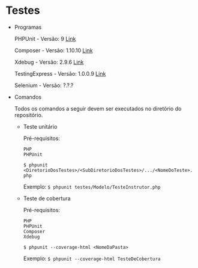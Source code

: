 # Testes

- Programas

    PHPUnit - Versão: 9 [Link](https://phpunit.de/getting-started/phpunit-9.html)
    
    Composer - Versão: 1.10.10 [Link](https://getcomposer.org/)
    
    Xdebug - Versão: 2.9.6 [Link](https://xdebug.org)
    
    TestingExpress - Versão: 1.0.0.9 [Link](http://testingexpress.com.br/index.html)
    
    Selenium - Versão: ?.?.?
- Comandos

    Todos os comandos a seguir devem ser executados no diretório do repositório.
    - Teste unitário
    
        Pré-requisitos:
        ```
        PHP
        PHPUnit
        ```
        
        `$ phpunit <DiretorioDosTestes>/<SubDiretorioDosTestes>/.../<NomeDoTeste>.php`
        
        Exemplo: `$ phpunit testes/Modelo/TesteInstrutor.php`
    - Teste de cobertura
    
        Pré-requisitos:
        ```
        PHP
        PHPUnit
        Composer
        Xdebug
        ```
        
        `$ phpunit --coverage-html <NomeDaPasta>`
        
        Exemplo: `$ phpunit --coverage-html TesteDeCobertura`
